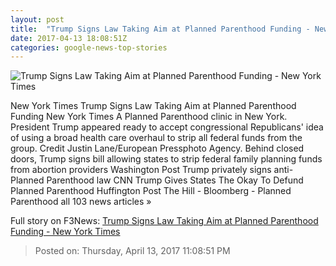 ```yaml
---
layout: post
title:  "Trump Signs Law Taking Aim at Planned Parenthood Funding - New York Times"
date: 2017-04-13 18:08:51Z
categories: google-news-top-stories
---
```


![Trump Signs Law Taking Aim at Planned Parenthood Funding - New York Times](https://static01.nyt.com/images/2017/04/14/us/14TRUMP-01/14TRUMP-01-facebookJumbo.jpg)

New York Times Trump Signs Law Taking Aim at Planned Parenthood Funding New York Times A Planned Parenthood clinic in New York. President Trump appeared ready to accept congressional Republicans' idea of using a broad health care overhaul to strip all federal funds from the group. Credit Justin Lane/European Pressphoto Agency. Behind closed doors, Trump signs bill allowing states to strip federal family planning funds from abortion providers Washington Post Trump privately signs anti-Planned Parenthood law CNN Trump Gives States The Okay To Defund Planned Parenthood Huffington Post The Hill - Bloomberg - Planned Parenthood all 103 news articles »


Full story on F3News: [Trump Signs Law Taking Aim at Planned Parenthood Funding - New York Times](http://www.f3nws.com/n/ZVnReH)

> Posted on: Thursday, April 13, 2017 11:08:51 PM
